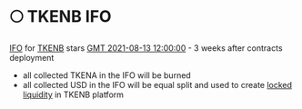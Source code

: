 # 🌕 TKENB IFO

[IFO](tkenb-ifo.md) for [TKENB](../tokenomics/tkenb.md) stars [GMT 2021-08-13 12:00:00](https://www.timeanddate.com/countdown/launch?iso=2021-08-13T12:00:00Z&font=sanserif&p0=769&csz=1&msg=DEFIFinance.one%20|%20IFO%20TKENB) - 3 weeks after contracts deployment

* all collected TKENA in the IFO will be burned
* all collected USD in the IFO will be equal split and used to create [locked liquidity](locked-liquidity.md) in TKENB platform
